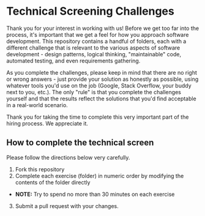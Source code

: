 # Technical Screening Challenges

Thank you for your interest in working with us!  Before we get too far into the process, it's important that we get a feel for how you approach software development.  This repository contains a handful of folders, each with a different challenge that is relevant to the various aspects of software development - design patterns, logical thinking, "maintainable" code, automated testing, and even requirements gathering.  

As you complete the challenges, please keep in mind that there are no right or wrong answers - just provide your solution as honestly as possible, using whatever tools you'd use on the job (Google, Stack Overflow, your buddy next to you, etc.).  The only "rule" is that you complete the challenges yourself and that the results reflect the solutions that you'd find acceptable in a real-world scenario.

Thank you for taking the time to complete this very important part of the hiring process.  We appreciate it.

## How to complete the technical screen

Please follow the directions below very carefully.

1. Fork this repository
2. Complete each exercise (folder) in numeric order by modifying the contents of the folder directly
  * **NOTE:** Try to spend no more than 30 minutes on each exercise
3. Submit a pull request with your changes.

